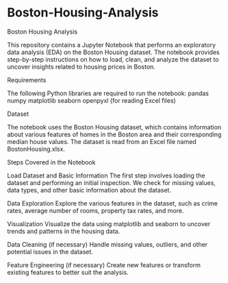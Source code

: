 # Boston-Housing-Analysis
Boston Housing Analysis

This repository contains a Jupyter Notebook that performs an exploratory data analysis (EDA) on the Boston Housing dataset. The notebook provides step-by-step instructions on how to load, clean, and analyze the dataset to uncover insights related to housing prices in Boston.

Requirements

The following Python libraries are required to run the notebook:
pandas
numpy
matplotlib
seaborn
openpyxl (for reading Excel files)


Dataset

The notebook uses the Boston Housing dataset, which contains information about various features of homes in the Boston area and their corresponding median house values.
The dataset is read from an Excel file named BostonHousing.xlsx.


Steps Covered in the Notebook

Load Dataset and Basic Information
The first step involves loading the dataset and performing an initial inspection. We check for missing values, data types, and other basic information about the dataset.

Data Exploration
Explore the various features in the dataset, such as crime rates, average number of rooms, property tax rates, and more.

Visualization
Visualize the data using matplotlib and seaborn to uncover trends and patterns in the housing data.

Data Cleaning (if necessary)
Handle missing values, outliers, and other potential issues in the dataset.

Feature Engineering (if necessary)
Create new features or transform existing features to better suit the analysis.




